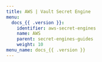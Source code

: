 ```yaml
---
title: AWS | Vault Secret Engine
menu:
  docs_{{ .version }}:
    identifier: aws-secret-engines
    name: AWS
    parent: secret-engines-guides
    weight: 10
menu_name: docs_{{ .version }}
---
```

